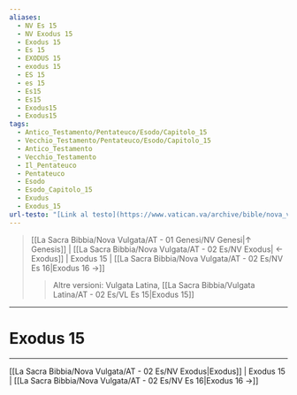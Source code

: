 ```yaml
---
aliases:
  - NV Es 15
  - NV Exodus 15
  - Exodus 15
  - Es 15
  - EXODUS 15
  - exodus 15
  - ES 15
  - es 15
  - Es15
  - Es15
  - Exodus15
  - Exodus15
tags:
  - Antico_Testamento/Pentateuco/Esodo/Capitolo_15
  - Vecchio_Testamento/Pentateuco/Esodo/Capitolo_15
  - Antico_Testamento
  - Vecchio_Testamento
  - Il_Pentateuco
  - Pentateuco
  - Esodo
  - Esodo_Capitolo_15
  - Exudus
  - Exodus_15
url-testo: "[Link al testo](https://www.vatican.va/archive/bible/nova_vulgata/documents/nova-vulgata_vt_exodus_lt.html)"
---
```


> [[La Sacra Bibbia/Nova Vulgata/AT - 01 Genesi/NV Genesi|↑ Genesis]] | [[La Sacra Bibbia/Nova Vulgata/AT - 02 Es/NV Exodus| ← Exodus]] <span class="bianco">| Exodus 15 |</span> [[La Sacra Bibbia/Nova Vulgata/AT - 02 Es/NV Es 16|Exodus 16 →]]
>> <span class="verde">Altre versioni:</span>
>> Vulgata Latina, [[La Sacra Bibbia/Vulgata Latina/AT - 02 Es/VL Es 15|Exodus 15]]

---

# Exodus 15

---

[[La Sacra Bibbia/Nova Vulgata/AT - 02 Es/NV Exodus|Exodus]] | Exodus 15 | [[La Sacra Bibbia/Nova Vulgata/AT - 02 Es/NV Es 16|Exodus 16 →]]